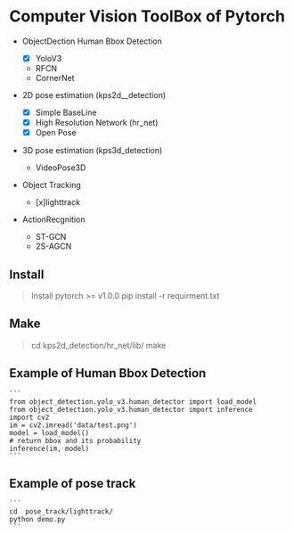 # Computer Vision ToolBox of Pytorch

- ObjectDection
    Human Bbox Detection
    - [x] YoloV3
    - RFCN
    - CornerNet

- 2D pose estimation (kps2d__detection)
    - [x] Simple BaseLine
    - [x] High Resolution Network (hr_net)
    - [x] Open Pose

- 3D pose estimation (kps3d_detection)
    - VideoPose3D

- Object Tracking
    - [x]lighttrack

- ActionRecgnition
    - ST-GCN
    - 2S-AGCN



## Install
> Install pytorch >= v1.0.0
pip install -r requirment.txt

## Make
> cd kps2d_detection/hr_net/lib/
make


## Example of Human Bbox Detection
    ```
    from object_detection.yolo_v3.human_detector import load_model
    from object_detection.yolo_v3.human_detector import inference
    import cv2
    im = cv2.imread('data/test.png')
    model = load_model()
    # return bbox and its probability
    inference(im, model)
    ```

## Example of pose track
    ```
    cd  pose_track/lighttrack/  
    python demo.py 
    ```
    




